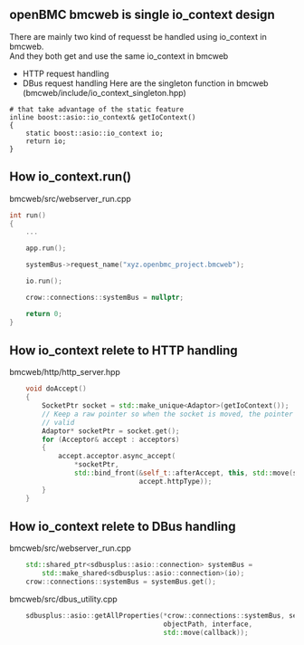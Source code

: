 ## openBMC bmcweb is single io_context design
There are mainly two kind of requesst be handled using io_context in bmcweb.
\
And they both get and use the same io_context in bmcweb
- HTTP request handling
- DBus request handling
Here are the singleton function in bmcweb (bmcweb/include/io_context_singleton.hpp)
```console
# that take advantage of the static feature
inline boost::asio::io_context& getIoContext()
{
    static boost::asio::io_context io;
    return io;
}
```

## How io_context.run()
bmcweb/src/webserver_run.cpp
```c++
int run()
{
    ...

    app.run();

    systemBus->request_name("xyz.openbmc_project.bmcweb");

    io.run();

    crow::connections::systemBus = nullptr;

    return 0;
}
```

## How io_context relete to HTTP handling
bmcweb/http/http_server.hpp
```c++
    void doAccept()
    {
        SocketPtr socket = std::make_unique<Adaptor>(getIoContext());
        // Keep a raw pointer so when the socket is moved, the pointer is still
        // valid
        Adaptor* socketPtr = socket.get();
        for (Acceptor& accept : acceptors)
        {
            accept.acceptor.async_accept(
                *socketPtr,
                std::bind_front(&self_t::afterAccept, this, std::move(socket),
                                accept.httpType));
        }
    }
```

## How io_context relete to DBus handling
bmcweb/src/webserver_run.cpp
```c++
    std::shared_ptr<sdbusplus::asio::connection> systemBus =
        std::make_shared<sdbusplus::asio::connection>(io);
    crow::connections::systemBus = systemBus.get();
```
bmcweb/src/dbus_utility.cpp
```c++
    sdbusplus::asio::getAllProperties(*crow::connections::systemBus, service,
                                      objectPath, interface,
                                      std::move(callback));
```
